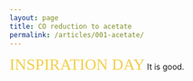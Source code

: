 ```yaml
---
layout: page
title: CO reduction to acetate
permalink: /articles/001-acetate/
---
```


<span style="color: #f2cf4a; font-family: Babas; font-size: 2em;">INSPIRATION DAY</span>
It is good.
